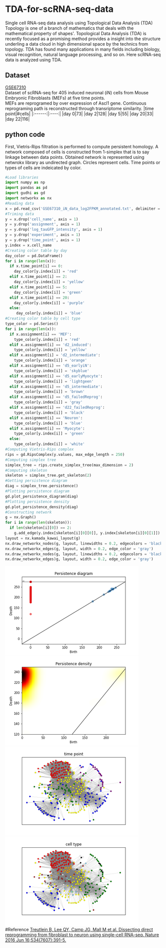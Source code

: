 # TDA-for-scRNA-seq-data
Single cell RNA-seq data analysis using Topological Data Analysis (TDA)  
Topology is one of a branch of mathematics that deals with the mathematical property of shapes'.  Topological Data Analysis (TDA) is recently focused as a promising method provides a insight into the structure underling a data cloud in high dimensional space by the technics from topology.  TDA has found many applications in many fields including biology, visual recognition, natural language processing, and so on.  Here scRNA-seq data is analyzed using TDA.
## Dataset
[GSE67310](https://www.ncbi.nlm.nih.gov/geo/query/acc.cgi?acc=GSE67310)  
Dataset of scRNA-seq for 405 induced neuronal (iN) cells from Mouse Embryonic Fibroblasts (MEFs) at five time points.  
MEFs are reprogramed by over expression of Ascl1 gene.  Continuous reprograming path is reconstructed through transriptome similarity.
|time point|#cells|
|:------:|:----:|
|day 0|73|
|day 2|128|
|day 5|55|
|day 20|33|
|day 22|116|

## python code  
First, Vietris-Rips filtration is performed to compute persistent homology.  A network composed of cells is constructed from 1-simplex that is to say linkage between data points.  Obtained network is represented using netwrokx library as undirected graph.  Circles represent cells.  Time points or types of cells are indeicated by color.
~~~python
#Load libraries
import numpy as np
import pandas as pd
import gudhi as gd
import networkx as nx
#Reading data
x = pd.read_csv('GSE67310_iN_data_log2FPKM_annotated.txt', delimiter = '\t')
#Triming data
y = x.drop('cell_name', axis = 1)
y = y.drop('assignment', axis = 1)
y = y.drop('log_tauGFP_intensity', axis = 1)
y = y.drop('experiment', axis = 1)
y = y.drop('time_point', axis = 1)
y.index = x.cell_name
#Creating color table by day
day_color = pd.DataFrame()
for i in range(len(x)):
  if x.time_point[i] == 0:
    day_color[y.index[i]] = 'red'
  elif x.time_point[i] == 2:
    day_color[y.index[i]] = 'yellow'
  elif x.time_point[i] == 5:
    day_color[y.index[i]] = 'green'
  elif x.time_point[i] == 20:
    day_color[y.index[i]] = 'purple'
  else:
     day_color[y.index[i]] = 'blue'
#Creating color table by cell type
type_color = pd.Series()
for i in range(len(x)):
  if x.assignment[i] == 'MEF':
    type_color[y.index[i]] = 'red'
  elif x.assignment[i] == 'd2_induced':
    type_color[y.index[i]] = 'yellow'
  elif x.assignment[i] = 'd2_intermediate':
    type_color[y.index[i]] = 'orange'
  elif x.assignment[i] == 'd5_earlyiN':
    type_color[y.index[i]] = 'skyblue'
  elif x.assignment[i] == 'd5_earlyMyocyte':
    type_color[y.index[i]] = 'lightgeen'
  elif x.assignment[i] == 'd5_intermediate':
    type_color[y.index[i]] = 'brown'
  elif x.assignment[i] == 'd5_failedReprog':
    type_color[y.index[i]] = 'gray'
  elif x.assignment[i] == 'd22_failedReprog':
    type_color[y.index[i]] = 'black'
  elif x.assignment[i] == 'Neuron':
    type_color[y.index[i]] = 'blue'
  elif x.assignment[i] == 'Myocyte':
    type_color[y.index[i]] = 'green'
  else:
    type_color[y.index[i]] = 'white'
#Computing Vietris-Rips complex
rips = gd.RipsComplex(y.values, max_edge_length = 250)
#Computing simplex tree
simplex_tree = rips.create_simplex_tree(max_dimension = 2)
#Computing skeleton
skeleton = simplex_tree.get_skeleton(2)
#Getting persistence diagram
diag = simplex_tree.persistence()
#Plotting persistence diagram
gd.plot_persistence_diagram(diag)
#Plotting persistence density
gd.plot_persistence_density(diag)
#Constructing network
g = nx.Graph()
for i in range(len(skeleton)):
  if len(skeleton[i][0]) == 2:
    g.add_edge(y.index[skeleton[i][0][0]], y.index[skeleton[i][0][1]])
layout = nx.kamada_kawai_layout(g)
nx.draw_networkx_nodes(g, layout, linewidths = 0.2, edgecolors = 'black', node_size = 20, node_color = day_color[list(g.nodes())].values)
nx.draw_networkx_edges(g, layout, width = 0.2, edge_color = 'gray')
nx.draw_networkx_nodes(g, layout, linewidths = 0.2, edgecolors = 'black', node_size = 20, node_color = type_color[list(g.nodes()].values)
nx.draw_networkx_edges)g, layout, width = 0.2, edge_color = 'gray')
~~~
![persistence_diagram](iNeuron_Persistence_diagram.tiff)
![persistence_density](iNeuron_Persistence_density.tiff)
![network_time_point](iNeuron_Network_time_point_samll.tiff)
![network_cell_type](iNeuron_Network_cell_type_small.tiff)
#Reference
[Treutlein B, Lee QY, Camp JG, Mall M et al. Dissecting direct reprogramming from fibroblast to neuron using single-cell RNA-seq. Nature 2016 Jun 16;534(7607):391-5.](https://www.ncbi.nlm.nih.gov/pmc/articles/PMC4928860)
